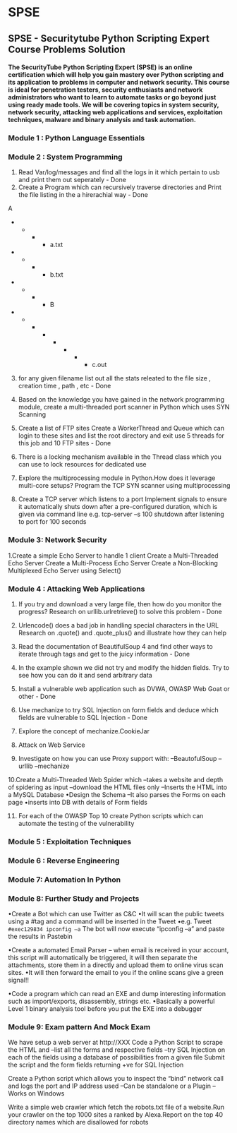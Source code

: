 # SPSE
## SPSE - Securitytube Python Scripting Expert Course Problems Solution
#### The SecurityTube Python Scripting Expert (SPSE) is an online certification which will help you gain mastery over Python scripting and its application to problems in computer and network security. This course is ideal for penetration testers, security enthusiasts and network administrators who want to learn to automate tasks or go beyond just using ready made tools. We will be covering topics in system security, network security, attacking web applications and services, exploitation techniques, malware and binary analysis and task automation.

### Module 1 : Python Language Essentials

### Module 2 : System Programming


1. Read Var/log/messages and find all the logs in it which pertain to usb and print them out seperately - Done 
2. Create a Program which can recursively traverse directories and Print the file
listing in the a hirerachial way - Done

A
- - - - a.txt
- - - - b.txt
- - - - B
- - - - - - - - c.out

3. for any given filename list out all the stats releated to the file size , creation time , path , etc - Done

4. Based on the knowledge you have gained in the network programming module, create a multi-threaded port scanner in Python which uses SYN Scanning

5. Create a list of FTP sites Create a WorkerThread and Queue which can login to these sites and list the root directory and exit use 5 threads for this job and 10 FTP sites - Done

6. There is a locking mechanism available in the Thread class which you can use to lock resources for dedicated use

7. Explore the multiprocessing module in Python.How does it leverage multi-core setups? Program the TCP SYN scanner using multiprocessing

8. Create a TCP server which listens to a port Implement signals to ensure it automatically shuts down after a pre-configured duration, which is given via command line e.g. tcp-server –s 100 shutdown after listening to port for 100 seconds

### Module 3: Network Security

1.Create a simple Echo Server to handle 1 client
    Create a Multi-Threaded Echo Server
    Create a Multi-Process Echo Server
    Create a Non-Blocking Multiplexed Echo Server using Select()

### Module 4 : Attacking Web Applications

1. If you try and download a very large file, then how do you monitor the progress?
Research on urllib.urlretrieve() to solve this problem - Done

2. Urlencode() does a bad job in handling special characters in the URL
Research on .quote() and .quote_plus() and illustrate how they can help

3. Read the documentation of BeautifulSoup 4 and find other ways to iterate through tags and get to the juicy information - Done

4. In the example shown we did not try and modify the hidden fields. Try to see how you can do it and send arbitrary data

5. Install a vulnerable web application such as DVWA, OWASP Web Goat or other - Done

6. Use mechanize to try SQL Injection on form fields and deduce which fields are vulnerable to SQL Injection - Done

7. Explore the concept of mechanize.CookieJar

8. Attack on Web Service

9. Investigate on how you can use Proxy support with:
–BeautofulSoup
–urllib
–mechanize

10.Create a Multi-Threaded Web Spider which
–takes a website and depth of spidering as input
–download the HTML files only
–Inserts the HTML into a MySQL Database
•Design the Schema
–It also parses the Forms on each page
•inserts into DB with details of Form fields

11. For each of the OWASP Top 10 create Python scripts which can automate the testing of the vulnerability 

### Module 5 : Exploitation Techniques

### Module 6 : Reverse Engineering

### Module 7: Automation In Python


### Module 8: Further Study and Projects

•Create a Bot which can use Twitter as C&C
•It will scan the public tweets using a #tag and a command will be inserted in the Tweet
•e.g. Tweet
`#exec129834 ipconfig –a`
The bot will now execute “ipconfig –a” and paste the results in Pastebin



 
•Create a automated Email Parser – when email is received in your account, this script 
will automatically be triggered, it will then separate the attachments, store them in a 
directly and upload them to online virus scan sites.
•It will then forward the email to you if the online scans give a green signal!!




•Code a program which can read an EXE and dump interesting information such as 
import/exports, disassembly, strings etc.
•Basically a powerful Level 1 binary analysis tool before you put the EXE into a debugger


### Module 9: Exam pattern And Mock Exam

We have setup a web server at http://XXX
Code a Python Script to scrape the HTML and
–list all the forms and respective fields
–try SQL Injection on each of the fields using a database of possibilities from a given file
Submit the script and the form fields returning +ve for SQL Injection



Create a Python script which allows you to inspect the “bind” network call and logs the 
port and IP address used
–Can be standalone or a Plugin
–Works on Windows



Write a simple web crawler which fetch the robots.txt file of a website.Run your crawler on the top 1000 sites a ranked by Alexa.Report on the top 40 directory names which are disallowed for robots


